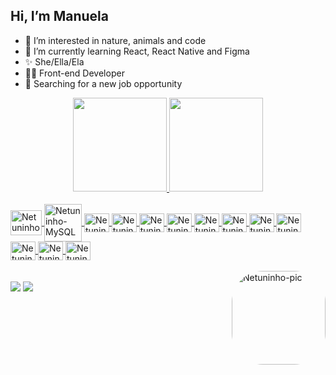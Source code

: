 ## Hi, I’m Manuela
- 👀 I’m interested in nature, animals and code
- 🌱 I’m currently learning React, React Native and Figma
- ✨ She/Ella/Ela
- 👩‍💻 Front-end Developer
- 🔎 Searching for a new job opportunity

<div align="center">
  <a href="https://github.com/netuninho">
  <img height="150em" src="https://github-readme-stats.vercel.app/api?username=netuninho&show_icons=true&theme=nightowl&include_all_commits=true&count_private=true">
  <img height="150em" src="https://github-readme-stats.vercel.app/api/top-langs/?username=netuninho&layout=compact&langs_count=7&theme=nightowl">
</div>

<div style="display: inline_block"><br>
  <img align="center" alt="Netuninho-PHP" height="40" width="50" src="https://cdn.jsdelivr.net/gh/devicons/devicon/icons/php/php-original.svg">
    <img align="center" alt="Netuninho-MySQL" height="60" width="60" src="https://cdn.jsdelivr.net/gh/devicons/devicon/icons/mysql/mysql-original-wordmark.svg">
  <img align="center" alt="Netuninho-HTML" height="30" width="40" src="https://cdn.jsdelivr.net/gh/devicons/devicon/icons/html5/html5-original.svg">
  <img align="center" alt="Netuninho-CSS" height="30" width="40" src="https://cdn.jsdelivr.net/gh/devicons/devicon/icons/css3/css3-original.svg">
  <img align="center" alt="Netuninho-Bootstrap" height="30" width="40" src="https://cdn.jsdelivr.net/gh/devicons/devicon/icons/bootstrap/bootstrap-original.svg">
  <img align="center" alt="Netuninho-JavaScript" height="30" width="40" src="https://cdn.jsdelivr.net/gh/devicons/devicon/icons/javascript/javascript-original.svg">
  <img align="center" alt="Netuninho-Typescript" height="30" width="40" src="https://cdn.jsdelivr.net/gh/devicons/devicon/icons/typescript/typescript-original.svg">
  <img align="center" alt="Netuninho-React" height="30" width="40" src="https://cdn.jsdelivr.net/gh/devicons/devicon/icons/react/react-original.svg">   
  <img align="center" alt="Netuninho-Nextjs" height="30" width="40" src="https://cdn.jsdelivr.net/gh/devicons/devicon@latest/icons/nextjs/nextjs-original-wordmark.svg" />
  <img align="center" alt="Netuninho-Nodejs" height="30" width="40" src="https://cdn.jsdelivr.net/gh/devicons/devicon@latest/icons/nodejs/nodejs-original-wordmark.svg" />
  <img align="center" alt="Netuninho-Tailwind" height="30" width="40" src="https://cdn.jsdelivr.net/gh/devicons/devicon@latest/icons/tailwindcss/tailwindcss-original-wordmark.svg" />
  <img align="center" alt="Netuninho-Storybook" height="30" width="40" src="https://cdn.jsdelivr.net/gh/devicons/devicon@latest/icons/storybook/storybook-original-wordmark.svg" />
  <img align="center" alt="Netuninho-Figma" height="30" width="40" src="https://cdn.jsdelivr.net/gh/devicons/devicon@latest/icons/figma/figma-original.svg" />
  
          
          
  </div>
  
  <div style="display: inline_block"> <br>
     <img align="right" alt="Netuninho-pic" height="150" style="border-radius:50px;" src="https://i.picasion.com/pic92/c0f9a4eb06ed3cb772bc2418c2b34b54.gif">
  </div>
  
  <div> <br>
  <a href = "mailto:manuelass.dev@gmail.com"><img src="https://img.shields.io/badge/-Gmail-%23333?style=for-the-badge&logo=gmail&logoColor=white" target="_blank"></a>
  <a href="https://www.linkedin.com/in/manuela-silva-588ab71a4/" target="_blank"><img src="https://img.shields.io/badge/-LinkedIn-%230077B5?style=for-the-badge&logo=linkedin&logoColor=white" target="_blank"></a> 
<!--- ![Snake animation](https://github.com/netuninho/netuninho/blob/output/github-contribution-grid-snake.svg) --->
 
  </div>
 
 
<!---
netuninho/netuninho is a ✨ special ✨ repository because its `README.md` (this file) appears on your GitHub profile.
You can click the Preview link to take a look at your changes.
--->
